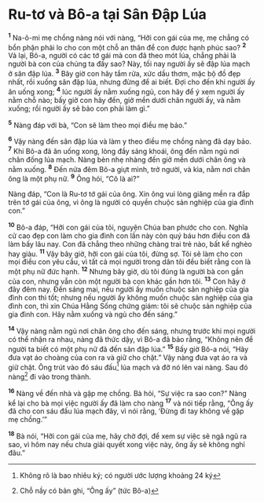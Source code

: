 # Ru-tơ và Bô-a tại Sân Ðập Lúa
<sup><b>1</b></sup> Na-ô-mi mẹ chồng nàng nói với nàng, “Hỡi con gái của mẹ, mẹ chẳng có bổn phận phải lo cho con một chỗ an thân để con được hạnh phúc sao? <sup><b>2</b></sup> Vả lại, Bô-a, người có các tớ gái mà con đã theo mót lúa, chẳng phải là người bà con của chúng ta đấy sao? Này, tối nay người ấy sẽ đập lúa mạch ở sân đập lúa. <sup><b>3</b></sup> Bây giờ con hãy tắm rửa, xức dầu thơm, mặc bộ đồ đẹp nhất, rồi xuống sân đập lúa, nhưng đừng để ai biết. Ðợi cho đến khi người ấy ăn uống xong; <sup><b>4</b></sup> lúc người ấy nằm xuống ngủ, con hãy để ý xem người ấy nằm chỗ nào; bấy giờ con hãy đến, giở mền dưới chân người ấy, và nằm xuống; rồi người ấy sẽ bảo con phải làm gì.”

<sup><b>5</b></sup> Nàng đáp với bà, “Con sẽ làm theo mọi điều mẹ bảo.”

<sup><b>6</b></sup> Vậy nàng đến sân đập lúa và làm y theo điều mẹ chồng nàng đã dạy bảo. <sup><b>7</b></sup> Khi Bô-a đã ăn uống xong, lòng đầy sảng khoái, ông đến nằm ngủ nơi chân đống lúa mạch. Nàng bèn nhẹ nhàng đến giở mền dưới chân ông và nằm xuống. <sup><b>8</b></sup> Ðến nửa đêm Bô-a giựt mình, trở người, và kìa, nằm nơi chân ông là một phụ nữ. <sup><b>9</b></sup> Ông hỏi, “Cô là ai?”

Nàng đáp, “Con là Ru-tơ tớ gái của ông. Xin ông vui lòng giăng mền ra đắp trên tớ gái của ông, vì ông là người có quyền chuộc sản nghiệp của gia đình con.”

<sup><b>10</b></sup> Bô-a đáp, “Hỡi con gái của tôi, nguyện Chúa ban phước cho con. Nghĩa cử cao đẹp con làm cho gia đình con lần này còn quý báu hơn điều con đã làm bấy lâu nay. Con đã chẳng theo những chàng trai trẻ nào, bất kể nghèo hay giàu. <sup><b>11</b></sup> Vậy bây giờ, hỡi con gái của tôi, đừng sợ. Tôi sẽ làm cho con mọi điều con yêu cầu, vì tất cả mọi người trong dân tôi đều biết rằng con là một phụ nữ đức hạnh. <sup><b>12</b></sup> Nhưng bây giờ, dù tôi đúng là người bà con gần của con, nhưng vẫn còn một người bà con khác gần hơn tôi. <sup><b>13</b></sup> Con hãy ở đây đêm nay. Ðến sáng mai, nếu người ấy muốn chuộc sản nghiệp của gia đình con thì tốt; nhưng nếu người ấy không muốn chuộc sản nghiệp của gia đình con, thì xin Chúa Hằng Sống chứng giám: tôi sẽ chuộc sản nghiệp của gia đình con. Hãy nằm xuống và ngủ cho đến sáng.”

<sup><b>14</b></sup> Vậy nàng nằm ngủ nơi chân ông cho đến sáng, nhưng trước khi mọi người có thể nhận ra nhau, nàng đã thức dậy, vì Bô-a đã bảo rằng, “Không nên để người ta biết có một phụ nữ đã đến sân đập lúa.” <sup><b>15</b></sup> Bấy giờ Bô-a nói, “Hãy đưa vạt áo choàng của con ra và giữ cho chặt.” Vậy nàng đưa vạt áo ra và giữ chặt. Ông trút vào đó sáu đấu[^1-3ace683b-e6c6-48e0-a180-05ceba883ff4] lúa mạch và đỡ nó lên vai nàng. Sau đó nàng[^2-3ace683b-e6c6-48e0-a180-05ceba883ff4] đi vào trong thành.

<sup><b>16</b></sup> Nàng về đến nhà và gặp mẹ chồng. Bà hỏi, “Sự việc ra sao con?” Nàng kể lại cho bà mọi việc người ấy đã làm cho nàng <sup><b>17</b></sup> và nói tiếp rằng, “Ông ấy đã cho con sáu đấu lúa mạch đây, vì nói rằng, ‘Ðừng đi tay không về gặp mẹ chồng.’”

<sup><b>18</b></sup> Bà nói, “Hỡi con gái của mẹ, hãy chờ đợi, để xem sự việc sẽ ngã ngũ ra sao, vì hôm nay nếu chưa giải quyết xong việc này, ông ấy sẽ không nghỉ đâu.”

[^1-3ace683b-e6c6-48e0-a180-05ceba883ff4]: Không rõ là bao nhiêu ký; có người ước lượng khoảng 24 ký
[^2-3ace683b-e6c6-48e0-a180-05ceba883ff4]: Chỗ nầy có bản ghi, “Ông ấy” (tức Bô-a)